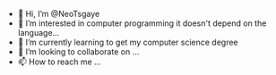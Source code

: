 - 👋 Hi, I’m @NeoTsgaye
- 👀 I’m interested in computer programming it doesn't depend on the language...
- 🌱 I’m currently learning to get my computer science degree 
- 💞️ I’m looking to collaborate on ...
- 📫 How to reach me ...

<!---
NeoTsgaye/NeoTsgaye is a ✨ special ✨ repository because its `README.md` (this file) appears on your GitHub profile.
You can click the Preview link to take a look at your changes.
--->
